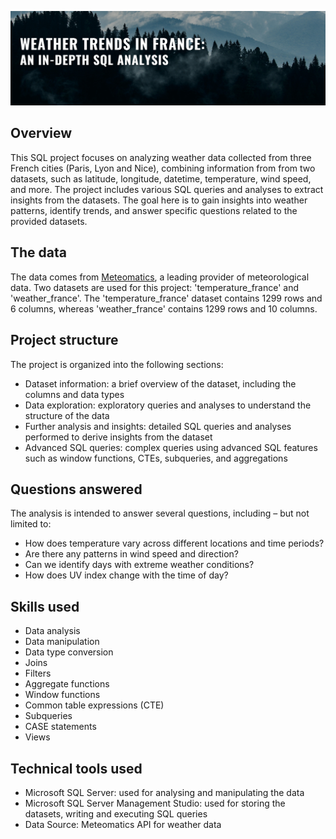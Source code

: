 ![](https://github.com/RahalK/SQL_weather_trends_France/blob/main/weather_trends_france_banner.png)


## Overview
This SQL project focuses on analyzing weather data collected from three French cities (Paris, Lyon and Nice), combining information from from two datasets, such as latitude, longitude, 
datetime, temperature, wind speed, and more. 
The project includes various SQL queries and analyses to extract insights from the datasets. 
The goal here is to gain insights into weather patterns, identify trends, and answer specific questions related to the provided datasets.

## The data
The data comes from [Meteomatics](https://www.meteomatics.com/), a leading provider of meteorological data. Two datasets are used for this project: 'temperature_france' and 'weather_france'.
The 'temperature_france' dataset contains 1299 rows and 6 columns, whereas 'weather_france' contains 1299 rows and 10 columns.

## Project structure
The project is organized into the following sections:
* Dataset information: a brief overview of the dataset, including the columns and data types
* Data exploration: exploratory queries and analyses to understand the structure of the data
* Further analysis and insights: detailed SQL queries and analyses performed to derive insights from the dataset
* Advanced SQL queries: complex queries using advanced SQL features such as window functions, CTEs, subqueries, and aggregations

## Questions answered
The analysis is intended to answer several questions, including – but not limited to:
* How does temperature vary across different locations and time periods?
* Are there any patterns in wind speed and direction?
* Can we identify days with extreme weather conditions?
* How does UV index change with the time of day?

## Skills used
* Data analysis
* Data manipulation
* Data type conversion
* Joins
* Filters
* Aggregate functions
* Window functions
* Common table expressions (CTE)
* Subqueries
* CASE statements
* Views

## Technical tools used
* Microsoft SQL Server: used for analysing and manipulating the data
* Microsoft SQL Server Management Studio: used for storing the datasets, writing and executing SQL queries
* Data Source: Meteomatics API for weather data
